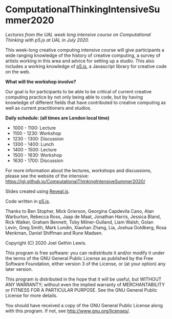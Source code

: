 # ComputationalThinkingIntensiveSummer2020

_Lectures from the UAL week long intensive course on Computational Thinking with p5.js at UAL in July 2020._

This week-long creative computing intensive course will give participants a wide ranging knowledge of the history of creative computing, a survey of artists working in this area and advice for setting up a studio. This also includes a working knowledge of [p5.js](https://p5js.org/), a Javascript library for creative code on the web.

**What will the workshop involve?**

Our goal is for participants to be able to be critical of current creative computing practice by not only being able to code, but by having knowledge of different fields that have contributed to creative computing as well as current practitioners and studios.

**Daily schedule: (all times are London local time)**

- 1000 - 1100: Lecture
- 1100 - 1230: Workshop
- 1230 - 1300: Discussion
- 1300 - 1400: Lunch
- 1400 - 1500: Lecture
- 1500 - 1630: Workshop
- 1630 - 1700: Discussion

For more information about the lectures, workshops and discussions, please see the website of the intensive: <https://jgl.github.io/ComputationalThinkingIntensiveSummer2020/>

Slides created using [Reveal.js](https://github.com/hakimel/reveal.js/).

Code written in [p5.js](https://p5js.org/).

Thanks to Ben Stopher, Mick Grierson, Georgina Capdevila Cano, Alan Warburton, Rebecca Ross, Jaap de Maat, Jonathan Harris, Jessica Bland, Rick Walker, Graham Bennett, Toby Milner-Gulland, Liam Walsh, Golan Levin, Greg Smith, Mark Lundin, Xiaohan Zhang, Lia, Joshua Goldberg, Rosa Menkman, Daniel Shiffman and Rune Madsen.

Copyright (C) 2020 Joel Gethin Lewis.

This program is free software: you can redistribute it and/or modify it under the terms of the GNU General Public License as published by the Free Software Foundation, either version 3 of the License, or (at your option) any later version.

This program is distributed in the hope that it will be useful, but WITHOUT ANY WARRANTY; without even the implied warranty of MERCHANTABILITY or FITNESS FOR A PARTICULAR PURPOSE. See the GNU General Public License for more details.

You should have received a copy of the GNU General Public License along with this program. If not, see <http://www.gnu.org/licenses/>.
